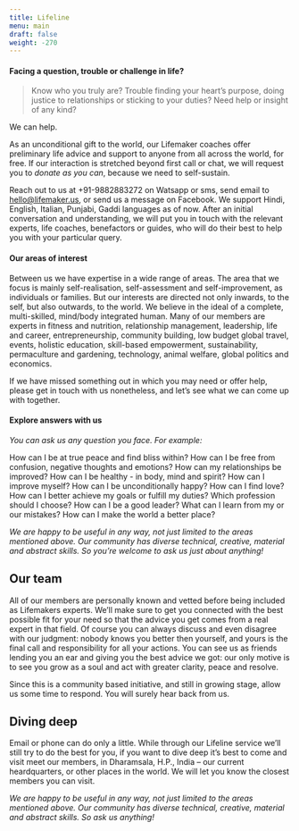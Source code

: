 ```yaml
---
title: Lifeline 
menu: main
draft: false
weight: -270
---
```

#### Facing a question, trouble or challenge in life? 

> Know who you truly are? Trouble finding your heart’s purpose, doing justice to relationships or sticking to your duties? Need help or insight of any kind? 


We can help.

As an unconditional gift to the world, our Lifemaker coaches offer preliminary life advice and support to anyone from all across the world, for free. If our interaction is stretched beyond first call or chat, we will request you to *donate as you can*, because we need to self-sustain. 

Reach out to us at +91-9882883272 on Watsapp or sms, send email to hello@lifemaker.us, or send us a message on Facebook. We support Hindi, English, Italian, Punjabi, Gaddi languages as of now.
After an initial conversation and understanding, we will put you in touch with the relevant experts, life coaches, benefactors or guides, who will do their best to help you with your particular query.

#### Our areas of interest 

Between us we have expertise in a wide range of areas. The area that we focus is mainly self-realisation, self-assessment and self-improvement, as individuals or families.  But our interests are directed not only inwards, to the self, but also outwards, to the world. We believe in the ideal of a complete, multi-skilled, mind/body integrated human. Many of our members are experts in fitness and nutrition, relationship management, leadership, life and career, entrepreneurship, community building, low budget global travel, events, holistic education, skill-based empowerment, sustainability, permaculture and gardening, technology, animal welfare, global politics and economics.

If we have missed something out in which you may need or offer help, please get in touch with us nonetheless, and let’s see what we can come up with together.

#### Explore answers with us 

*You can ask us any question you face. For example:*

How can I be at true peace and find bliss within? How can I be free from confusion, negative thoughts and emotions? How can my relationships be improved? How can I be healthy - in body, mind and spirit? How can I improve myself? How can I be unconditionally happy? How can I find love? How can I better achieve my goals or fulfill my duties? Which profession should I choose? How can I be a good leader? What can I learn from my or our mistakes? How can I make the world a better place?

*We are happy to be useful in any way, not just limited to the areas mentioned above. Our community has diverse technical, creative, material and abstract skills. So you’re welcome to ask us just about anything!*

## Our team

All of our members are personally known and vetted before being included as Lifemakers experts. We’ll make sure to get you connected with the best possible fit for your need so that the advice you get comes from a real expert in that field. Of course you can always discuss and even disagree with our judgment: nobody knows you better then yourself, and yours is the final call and responsibility for all your actions. You can see us as friends lending you an ear and giving you the best advice we got: our only motive is to see you grow as a soul and act with greater clarity, peace and resolve.

Since this is a community based initiative, and still in growing stage, allow us some time to respond. You will surely hear back from us.

## Diving deep 

Email or phone can do only a little. While through our Lifeline service we’ll still try to do the best for you, if you want to dive deep it’s best to come and visit meet our members, in Dharamsala, H.P., India – our current heardquarters, or other places in the world. We will let you know the closest members you can visit.

*We are happy to be useful in any way, not just limited to the areas mentioned above. Our community has diverse technical, creative, material and abstract skills. So ask us anything!*


